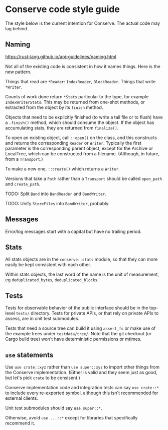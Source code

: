 # Conserve code style guide

The style below is the current intention for Conserve. The actual code may lag
behind.

## Naming

<https://rust-lang.github.io/api-guidelines/naming.html>

Not all of the existing code is consistent in how it names things. Here is the
new pattern.

Things that read are `*Reader`: `IndexReader`, `BlockReader`. Things that write
`*Writer`.

Counts of work done return `*Stats` particular to the type, for example
`IndexWriterStats`. This may be returned from one-shot methods, or extracted
from the object by its `finish` method.

Objects that need to be explicitly finished (to write a tail file or to flush)
have a `.finish()` method, which should consume the object. If the object has
accumulating stats, they are returned from `finalize()`.

To open an existing object, call `::open()` on the class, and this constructs and
returns the corresponding `Reader` or `Writer`. Typically the first parameter is
the corresponding parent object, except for the Archive or LocalTree, which can
be constructed from a filename. (Although, in future, from a `Transport`.)

To make a new one, `::create()` which returns a `Writer`.

Versions that take a `Path` rather than a `Transport` should be called
`open_path` and `create_path`.

TODO: Split `Band` into `BandReader` and `BandWriter`.

TODO: Unify `StoreFiles` into `BandWriter`, probably.

## Messages

Error/log messages start with a capital but have no trailing period.

## Stats

All stats objects are in the `conserve::stats` module, so that they can more
easily be kept consistent with each other.

Within stats objects, the last word of the name is the unit of measurement, eg
`deduplicated_bytes`, `deduplicated_blocks`.

## Tests

Tests for observable behavior of the public interface should be in the top-level
`tests/` directory. Tests for private APIs, or that rely on private APIs to
assess, are in unit test submodules.

Tests that need a source tree can build it using `assert_fs` or make use of the
example trees under `testdata/tree/`. Note that the git checkout (or Cargo
build tree) won't have deterministic permissions or mtimes.

## `use` statements

Use `use crate::xyz` rather than `use super::xyz` to import other things from
the Conserve implementation. (Either is valid and they seem just as good, but
let's pick `crate` to be consisent.)

Conserve implementation code and integration tests can say `use crate::*` to
include every re-exported symbol, although this isn't recommended for external
clients.

Unit test submodules should say `use super::*`.

Otherwise, avoid `use ...::*` except for libraries that specifically recommend
it.
